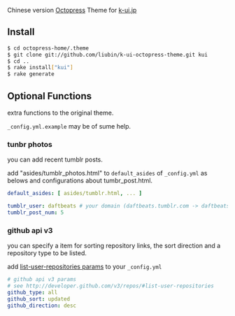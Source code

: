 Chinese version [Octopress](http://octopress.org/) Theme for [k-ui.jp](http://k-ui.jp/)

Install
----------------------------------------------------------------

```sh
$ cd octopress-home/.theme
$ git clone git://github.com/liubin/k-ui-octopress-theme.git kui
$ cd ..
$ rake install["kui"]
$ rake generate
```

Optional Functions
----------------------------------------------------------------

extra functions to the original theme.

`_config.yml.example` may be of sume help.

### tunbr photos

you can add recent tumblr posts.

add "asides/tumblr_photos.html" to `default_asides` of `_config.yml` as belows 
and configurations about tumbr_post.html.

```yml
default_asides: [ asides/tumblr.html, ... ]
```

```yml
tumblr_user: daftbeats # your domain (daftbeats.tumblr.com -> daftbeats)
tumblr_post_num: 5
```

### github api v3

you can specify a item for sorting repository links, the sort direction and
a repository type to be listed.

add [list-user-repositories params](http://developer.github.com/v3/repos/#list-user-repositories)
to your `_config.yml`

```yml
# github api v3 params
# see http://developer.github.com/v3/repos/#list-user-repositories
github_type: all
github_sort: updated
github_direction: desc
```
